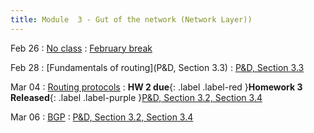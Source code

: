 ```yaml
---
title: Module  3 - Gut of the network (Network Layer))
---
```


Feb 26
: [No class]()
  : [February break]()

Feb 28
: [Fundamentals of routing](P&D, Section 3.3) 
  : [P&D, Section 3.3]()

Mar 04
: [Routing protocols]()
  : **HW 2 due**{: .label .label-red }**Homework 3 Released**{: .label .label-purple }[P&D, Section 3.2, Section 3.4]()

Mar 06
: [BGP]()
  : [P&D, Section 3.2, Section 3.4]()
